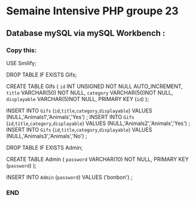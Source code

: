 # Semaine Intensive PHP groupe 23

## Database mySQL via mySQL Workbench :

### Copy this:

USE Smilify;

DROP TABLE IF EXISTS Gifs;

CREATE TABLE Gifs (
  `id` INT UNSIGNED NOT NULL AUTO_INCREMENT,
  `title` VARCHAR(50) NOT NULL,
  `category` VARCHAR(50)NOT NULL,
  `displayable` VARCHAR(5)NOT NULL,
   PRIMARY KEY (`id`)
);

INSERT INTO
  `Gifs`
  (`id`,`title`,`category`,`displayable`)
  VALUES
  (NULL,'Animals1','Animals','Yes')
;
INSERT INTO
  `Gifs`
  (`id`,`title`,`category`,`displayable`)
  VALUES
  (NULL,'Animals2','Animals','Yes')
;
INSERT INTO
  `Gifs`
  (`id`,`title`,`category`,`displayable`)
  VALUES
  (NULL,'Animals3','Animals','No')
;



DROP TABLE IF EXISTS Admin;

CREATE TABLE Admin (
  `password` VARCHAR(10) NOT NULL,
   PRIMARY KEY (`password`)
);

INSERT INTO
  `Admin`
  (`password`)
  VALUES
  ('bonbon')
;

### END
